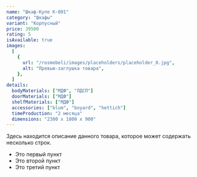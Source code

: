 ```yaml
---
name: "Шкаф-Купе К-001"
category: "Шкафы"
variant: "Корпусный"
price: 39500
rating: 5
isAvailable: true
images:
  [
    {
      url: "/rosmebeli/images/placeholders/placeholder_0.jpg",
      alt: "Превью-заглушка товара",
    },
  ]
details:
  bodyMaterials: ["МДФ", "ЛДСП"]
  doorMaterials: ["МДФ"]
  shelfMaterials: ["МДФ"]
  accessories: ["blum", "boyard", "hettich"]
  timeProduction: "2 месяца"
  dimensions: "2300 х 1800 х 900"
---
```


Здесь находится описание данного товара, которое может содержать несколько строк.

- Это первый пункт
- Это второй пункт
- Это третий пункт
